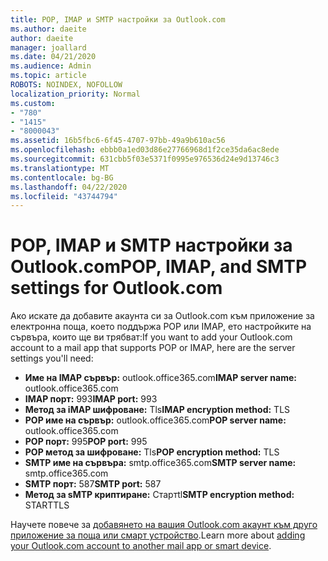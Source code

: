 ```yaml
---
title: POP, IMAP и SMTP настройки за Outlook.com
ms.author: daeite
author: daeite
manager: joallard
ms.date: 04/21/2020
ms.audience: Admin
ms.topic: article
ROBOTS: NOINDEX, NOFOLLOW
localization_priority: Normal
ms.custom:
- "780"
- "1415"
- "8000043"
ms.assetid: 16b5fbc6-6f45-4707-97bb-49a9b610ac56
ms.openlocfilehash: ebbb0a1ed03d86e27766968d1f2ce35da6ac8ede
ms.sourcegitcommit: 631cbb5f03e5371f0995e976536d24e9d13746c3
ms.translationtype: MT
ms.contentlocale: bg-BG
ms.lasthandoff: 04/22/2020
ms.locfileid: "43744794"
---
```

# <a name="pop-imap-and-smtp-settings-for-outlookcom"></a><span data-ttu-id="7465c-102">POP, IMAP и SMTP настройки за Outlook.com</span><span class="sxs-lookup"><span data-stu-id="7465c-102">POP, IMAP, and SMTP settings for Outlook.com</span></span>

<span data-ttu-id="7465c-103">Ако искате да добавите акаунта си за Outlook.com към приложение за електронна поща, което поддържа POP или IMAP, ето настройките на сървъра, които ще ви трябват:</span><span class="sxs-lookup"><span data-stu-id="7465c-103">If you want to add your Outlook.com account to a mail app that supports POP or IMAP, here are the server settings you'll need:</span></span>
  
- <span data-ttu-id="7465c-104">**Име на IMAP сървър:** outlook.office365.com</span><span class="sxs-lookup"><span data-stu-id="7465c-104">**IMAP server name:** outlook.office365.com</span></span>
- <span data-ttu-id="7465c-105">**IMAP порт:** 993</span><span class="sxs-lookup"><span data-stu-id="7465c-105">**IMAP port:** 993</span></span>
- <span data-ttu-id="7465c-106">**Метод за iMAP шифроване:** Tls</span><span class="sxs-lookup"><span data-stu-id="7465c-106">**IMAP encryption method:** TLS</span></span>
- <span data-ttu-id="7465c-107">**POP име на сървър:** outlook.office365.com</span><span class="sxs-lookup"><span data-stu-id="7465c-107">**POP server name:** outlook.office365.com</span></span>  
- <span data-ttu-id="7465c-108">**POP порт:** 995</span><span class="sxs-lookup"><span data-stu-id="7465c-108">**POP port:** 995</span></span>  
- <span data-ttu-id="7465c-109">**POP метод за шифроване:** Tls</span><span class="sxs-lookup"><span data-stu-id="7465c-109">**POP encryption method:** TLS</span></span>  
- <span data-ttu-id="7465c-110">**SMTP име на сървъра:** smtp.office365.com</span><span class="sxs-lookup"><span data-stu-id="7465c-110">**SMTP server name:** smtp.office365.com</span></span>
- <span data-ttu-id="7465c-111">**SMTP порт:** 587</span><span class="sxs-lookup"><span data-stu-id="7465c-111">**SMTP port:** 587</span></span>
- <span data-ttu-id="7465c-112">**Метод за sMTP криптиране:** Стартtl</span><span class="sxs-lookup"><span data-stu-id="7465c-112">**SMTP encryption method:** STARTTLS</span></span>

<span data-ttu-id="7465c-113">Научете повече за [добавянето на вашия Outlook.com акаунт към друго приложение за поща или смарт устройство](https://support.office.com/article/73f3b178-0009-41ae-aab1-87b80fa94970?wt.mc_id=Office_Outlook_com_Alchemy).</span><span class="sxs-lookup"><span data-stu-id="7465c-113">Learn more about [adding your Outlook.com account to another mail app or smart device](https://support.office.com/article/73f3b178-0009-41ae-aab1-87b80fa94970?wt.mc_id=Office_Outlook_com_Alchemy).</span></span>